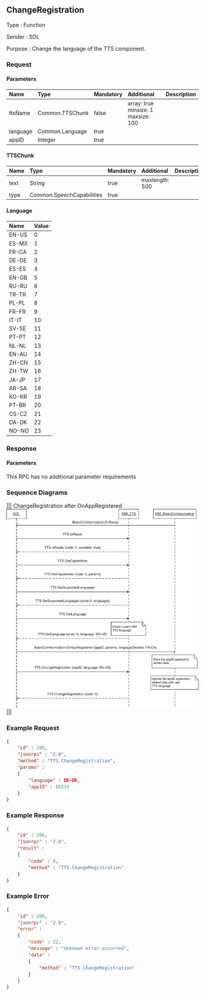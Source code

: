 ## ChangeRegistration

Type
: Function

Sender
: SDL

Purpose
: Change the language of the TTS component.

### Request

#### Parameters

|Name|Type|Mandatory|Additional|Description|
|:---|:---|:--------|:---------|:----------|
|ttsName|Common.TTSChunk|false|array: true<br>minsize: 1<br>maxsize: 100||
|language|Common.Language|true|||
|appID|Integer|true|||

#### TTSChunk

|Name|Type|Mandatory|Additional|Description|
|:---|:---|:--------|:---------|:----------|
|text|String|true|maxlength: 500||
|type|Common.SpeechCapabilities|true|||

#### Language

|Name|Value|
|:---|:----|
|EN-US|0|
|ES-MX|1|
|FR-CA|2|
|DE-DE|3|
|ES-ES|4|
|EN-GB|5|
|RU-RU|6|
|TR-TR|7|
|PL-PL|8|
|FR-FR|9|
|IT-IT|10|
|SV-SE|11|
|PT-PT|12|
|NL-NL|13|
|EN-AU|14|
|ZH-CN|15|
|ZH-TW|16|
|JA-JP|17|
|AR-SA|18|
|KO-KR|19|
|PT-BR|20|
|CS-CZ|21|
|DA-DK|22|
|NO-NO|23|

### Response

#### Parameters

This RPC has no additional parameter requirements

### Sequence Diagrams
|||
ChangeRegistration after OnAppRegistered
![ChangeRegistration](./assets/ChangeRegistration.png)
|||

### Example Request

```json
{
	"id" : 206,
	"jsonrpc" : "2.0",
	"method" : "TTS.ChangeRegistration",
	"params" :
	{
		"language" : DE-DE,
		"appID" : 65539
	}
}
```
### Example Response

```json
{
	"id" : 206,
	"jsonrpc" : "2.0",
	"result" :
	{
		"code" : 0,
		"method" : "TTS.ChangeRegistration"
	}
}
```

### Example Error

```json
{
	"id" : 206,
	"jsonrpc" : "2.0",
	"error" :
	{
		"code" : 22,
		"message" : "Unknown error occurred",
		"data" :
		{
			"method" : "TTS.ChangeRegistration"
		}
	}
}
```
